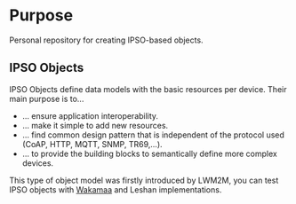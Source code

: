 # Purpose
Personal repository for creating IPSO-based objects. 

## IPSO Objects
IPSO Objects define data models with the basic resources per device. Their main purpose is to...
*  ... ensure application interoperability.
*  ... make it simple to add new resources.
*  ... find common design pattern that is independent of the protocol used (CoAP, HTTP, MQTT, SNMP, TR69,...).
*  ... to provide the building blocks to semantically define more complex devices.

This type of object model was firstly introduced by LWM2M, you can test IPSO objects with [Wakamaa](https://github.com/eclipse/wakaama) and Leshan implementations. 

